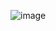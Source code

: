 ![image](https://github.com/punithavalliravi/VAC/assets/138120904/d89679d2-3ca1-4dea-b013-a569122df423)
